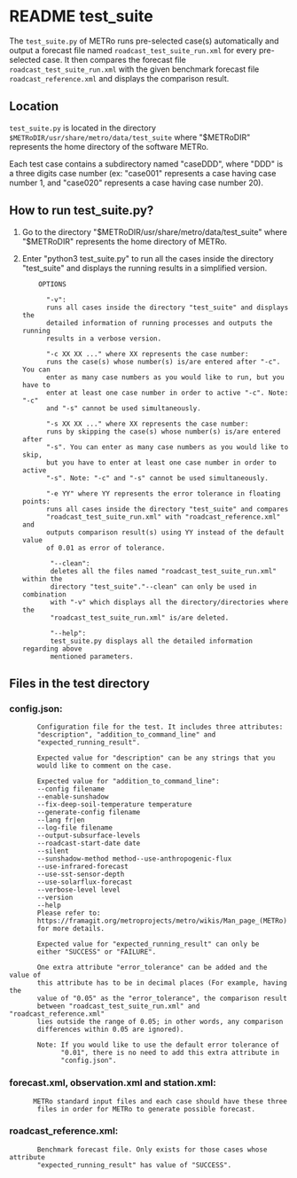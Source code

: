 # README test_suite 

The `test_suite.py` of METRo runs pre-selected case(s) automatically and output a
forecast file named `roadcast_test_suite_run.xml` for every pre-selected case.
It then compares the forecast file `roadcast_test_suite_run.xml` with the given
benchmark forecast file `roadcast_reference.xml` and displays the comparison
result.

## Location

`test_suite.py` is located in the directory `$METRoDIR/usr/share/metro/data/test_suite`
where "$METRoDIR" represents the home directory of the software METRo.

Each test case contains a subdirectory named "caseDDD", where "DDD" is a three
digits case number (ex: "case001" represents a case having case number 1, and
"case020" represents a case having case number 20).

## How to run test_suite.py?

1. Go to the directory "$METRoDIR/usr/share/metro/data/test_suite" where
   "$METRoDIR" represents the home directory of METRo.

2. Enter "python3 test_suite.py" to run all the cases inside the directory
   "test_suite" and displays the running results in a simplified version.


           OPTIONS
   
             "-v":
             runs all cases inside the directory "test_suite" and displays the
             detailed information of running processes and outputs the running
             results in a verbose version.

             "-c XX XX ..." where XX represents the case number:
             runs the case(s) whose number(s) is/are entered after "-c". You can
             enter as many case numbers as you would like to run, but you have to
             enter at least one case number in order to active "-c". Note: "-c" 
             and "-s" cannot be used simultaneously.

             "-s XX XX ..." where XX represents the case number:
             runs by skipping the case(s) whose number(s) is/are entered after
             "-s". You can enter as many case numbers as you would like to skip,
             but you have to enter at least one case number in order to active
             "-s". Note: "-c" and "-s" cannot be used simultaneously.

             "-e YY" where YY represents the error tolerance in floating points:
             runs all cases inside the directory "test_suite" and compares
             "roadcast_test_suite_run.xml" with "roadcast_reference.xml" and
             outputs comparison result(s) using YY instead of the default value
             of 0.01 as error of tolerance.

              "--clean":
              deletes all the files named "roadcast_test_suite_run.xml" within the
              directory "test_suite"."--clean" can only be used in combination 
              with "-v" which displays all the directory/directories where the
              "roadcast_test_suite_run.xml" is/are deleted.

              "--help":
              test_suite.py displays all the detailed information regarding above
              mentioned parameters.


## Files in the test directory

### config.json:
           Configuration file for the test. It includes three attributes:
           "description", "addition_to_command_line" and
           "expected_running_result".

           Expected value for "description" can be any strings that you
           would like to comment on the case.

           Expected value for "addition_to_command_line":
           --config filename
           --enable-sunshadow
           --fix-deep-soil-temperature temperature
           --generate-config filename
           --lang fr|en
           --log-file filename
           --output-subsurface-levels
           --roadcast-start-date date
           --silent
           --sunshadow-method method--use-anthropogenic-flux
           --use-infrared-forecast
           --use-sst-sensor-depth
           --use-solarflux-forecast
           --verbose-level level
           --version
           --help
           Please refer to:
           https://framagit.org/metroprojects/metro/wikis/Man_page_(METRo)
           for more details.

           Expected value for "expected_running_result" can only be
           either "SUCCESS" or "FAILURE".

           One extra attribute "error_tolerance" can be added and the value of
           this attribute has to be in decimal places (For example, having the
           value of "0.05" as the "error_tolerance", the comparison result
           between "roadcast_test_suite_run.xml" and "roadcast_reference.xml"
           lies outside the range of 0.05; in other words, any comparison
           differences within 0.05 are ignored).

           Note: If you would like to use the default error tolerance of
                 "0.01", there is no need to add this extra attribute in
                 "config.json".

### forecast.xml, observation.xml and station.xml:

          METRo standard input files and each case should have these three
           files in order for METRo to generate possible forecast.

### roadcast_reference.xml:
           Benchmark forecast file. Only exists for those cases whose attribute
           "expected_running_result" has value of "SUCCESS".


